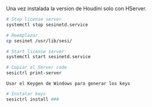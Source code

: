 Una vez instalada la version de Houdini solo con HServer.

```bash
# Stop license server 
systemctl stop sesinetd.service
```

```bash
# Reemplazar
cp sesinet /usr/lib/sesi/
```

```bash
# Start license server 
systemctl start sesinetd.service
```

```bash
# Copiar el Server code
sesictrl print-server
```

```
Usar el Keygen de Windows para generar los keys
```

```bash
# Instalar keys
sesictrl install ###
```